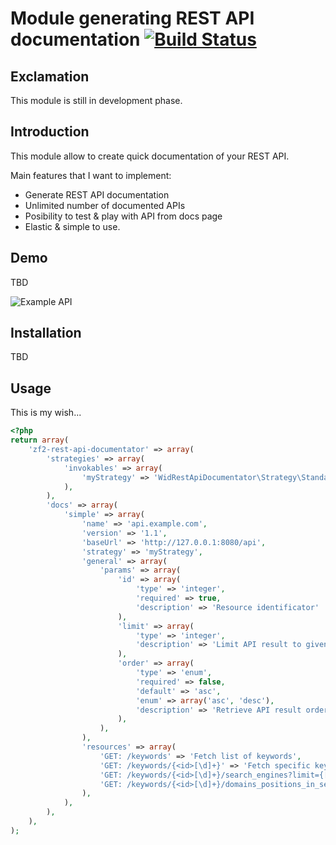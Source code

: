 # Module generating REST API documentation [![Build Status](https://travis-ci.org/widmogrod/zf2-rest-api-documentator.png?branch=master)](https://travis-ci.org/widmogrod/zf2-rest-api-documentator)
## Exclamation

This module is still in development phase.

## Introduction

This module allow to create quick documentation of your REST API.

Main features that I want to implement:

- Generate REST API documentation
- Unlimited number of documented APIs
- Posibility to test & play with API from docs page
- Elastic & simple to use.

## Demo
TBD

![Example API](https://raw.github.com/widmogrod/zf2-rest-api-documentator/master/assets/generated-api.png)

## Installation
TBD

## Usage

This is my wish...

```php
<?php
return array(
	'zf2-rest-api-documentator' => array(
	    'strategies' => array(
            'invokables' => array(
                'myStrategy' => 'WidRestApiDocumentator\Strategy\Standard',
            ),
        ),
        'docs' => array(
            'simple' => array(
                'name' => 'api.example.com',
                'version' => '1.1',
                'baseUrl' => 'http://127.0.0.1:8080/api',
                'strategy' => 'myStrategy',
                'general' => array(
                    'params' => array(
                        'id' => array(
                            'type' => 'integer',
                            'required' => true,
                            'description' => 'Resource identificator'
                        ),
                        'limit' => array(
                            'type' => 'integer',
                            'description' => 'Limit API result to given value. Value must be between 1-100'
                        ),
                        'order' => array(
                            'type' => 'enum',
                            'required' => false,
                            'default' => 'asc',
                            'enum' => array('asc', 'desc'),
                            'description' => 'Retrieve API result ordered by given value'
                        ),
                    ),
                ),
                'resources' => array(
                    'GET: /keywords' => 'Fetch list of keywords',
                    'GET: /keywords/{<id>[\d]+}' => 'Fetch specific keyword <id>',
                    'GET: /keywords/{<id>[\d]+}/search_engines?limit={[\d+]}&order={(asc|desc)}',
                    'GET: /keywords/{<id>[\d]+}/domains_positions_in_search_engine',
                ),
            ),
        ),
	),
);

```
